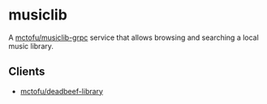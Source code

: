 # musiclib

A [mctofu/musiclib-grpc](https://github.com/mctofu/musiclib-grpc) service that allows browsing and searching a local music library.

## Clients

- [mctofu/deadbeef-library](https://github.com/mctofu/deadbeef-library)
